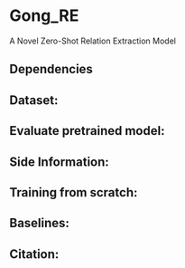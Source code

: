 # Gong_RE
A Novel Zero-Shot Relation Extraction Model
## Dependencies
## Dataset:
## Evaluate pretrained model:
## Side Information:
## Training from scratch:
## Baselines:
## Citation:
